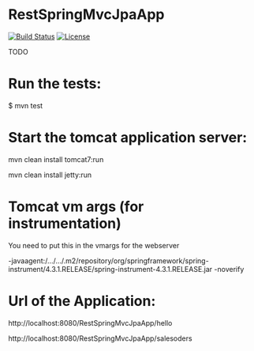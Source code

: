 # RestSpringMvcJpaApp

[![Build Status](https://travis-ci.org/fdlessard/RestSpringMvcJpaProject.svg)](https://travis-ci.org/fdlessard/RestSpringMvcJpaProject)
[![License](http://img.shields.io/:license-mit-blue.svg)](https://github.com/fdlessard/RestSpringMvcJpaProject/blob/master/LICENSE)

TODO

Run the tests:
===

$ mvn test


Start the tomcat application server:
===

mvn clean install tomcat7:run

mvn clean install jetty:run


Tomcat vm args (for instrumentation)
====================================

You need to put this in the vmargs for the webserver

-javaagent:/.../.../.m2/repository/org/springframework/spring-instrument/4.3.1.RELEASE/spring-instrument-4.3.1.RELEASE.jar -noverify


Url of the Application:
===

http://localhost:8080/RestSpringMvcJpaApp/hello

http://localhost:8080/RestSpringMvcJpaApp/salesoders

